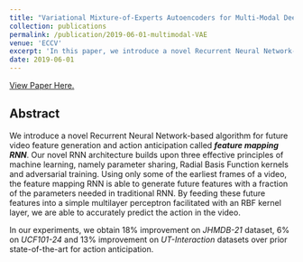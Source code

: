 ```yaml
---
title: "Variational Mixture-of-Experts Autoencoders for Multi-Modal Deep Generative Models"
collection: publications
permalink: /publication/2019-06-01-multimodal-VAE
venue: 'ECCV'
excerpt: 'In this paper, we introduce a novel Recurrent Neural Network-based algorithm for future video feature generation and action anticipation called feature mapping RNN.'
date: 2019-06-01
---
```

[View Paper Here.](http://yugeten.github.io/files/eccv18action.pdf)

## Abstract
We introduce a novel Recurrent Neural Network-based algorithm for
future video feature generation and action anticipation called _**feature mapping RNN**_.
Our novel RNN architecture builds upon three effective principles of machine learning, namely parameter sharing, Radial Basis Function kernels and adversarial training. Using only some of the earliest frames of a video, the feature mapping RNN is able to generate future features with a fraction of the parameters needed in traditional RNN. By feeding these future features into a simple multilayer
perceptron facilitated with an RBF kernel layer, we are able to accurately predict the action in the video.

In our experiments, we obtain 18% improvement on _JHMDB-21_ dataset, 6% on _UCF101-24_ and 13% improvement on _UT-Interaction_ datasets over prior state-of-the-art for action anticipation.

